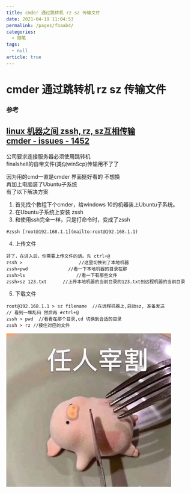```yaml
---
title: cmder 通过跳转机 rz sz 传输文件
date: 2021-04-19 11:04:53
permalink: /pages/fbaab4/
categories: 
  - 随笔
tags: 
  - null
article: true
---
```

# cmder 通过跳转机 rz sz 传输文件  

### 参考    
[linux 机器之间 zssh, rz, sz互相传输](https://www.cnblogs.com/strikebone/p/3454679.html)    
[cmder - issues - 1452](https://github.com/cmderdev/cmder/issues/1452)    
---    
    
公司要求连接服务器必须使用跳转机    
finalshell的自带文件(类似winScp)传输用不了了    
    
因为用的cmd一直是cmder 界面挺好看的 不想换    
再加上电脑装了Ubuntu子系统    
有了以下解决方案    
    
1. 首先找个教程下个cmder，给windows 10的机器装上Ubuntu子系统。    
2. 在Ubuntu子系统上安装 zssh    
3. 和使用ssh完全一样，只是打命令时，变成了zssh    
```    
#zssh [root@192.168.1.1](mailto:root@192.168.1.1)    
```    
4. 上传文件    
```    
好了，在进入后，你需要上传文件的话。先 ctrl+@    
zssh >                     //这里切换到了本地机器    
zssh>pwd               //看一下本地机器的目录在那    
zssh>ls                   //看一下有那些文件    
zssh>sz 123.txt      //上传本地机器的当前目录的123.txt到远程机器的当前目录    
```    
5. 下载文件    
```    
root@192.168.1.1 > sz filename  //在远程机器上,启动sz, 准备发送    
// 看到一堆乱码 然后再 #ctrl+@    
zssh > pwd  //看看在那个目录,cd 切换到合适的目录    
zssh > rz //接住对应的文件    
```    
    
    
![11](../images/7485616-eefd1a0ed5fef397.png)    
    
    
    
    
    
